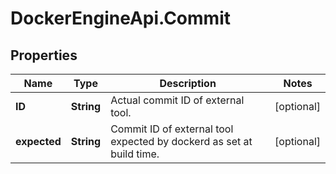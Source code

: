 # DockerEngineApi.Commit

## Properties
Name | Type | Description | Notes
------------ | ------------- | ------------- | -------------
**ID** | **String** | Actual commit ID of external tool. | [optional] 
**expected** | **String** | Commit ID of external tool expected by dockerd as set at build time.  | [optional] 


